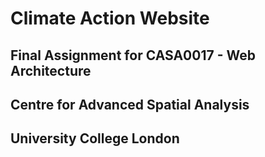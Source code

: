 # Climate Action Website
## Final Assignment for CASA0017 - Web Architecture
## Centre for Advanced Spatial Analysis
## University College London
